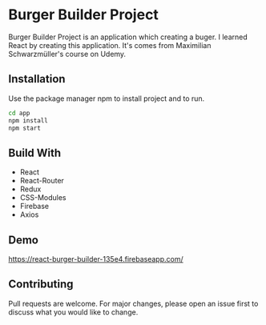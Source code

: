 # Burger Builder Project 
Burger Builder Project is an application which creating a buger.
I learned React by creating this application.
It's comes from Maximilian Schwarzmüller's course on Udemy.



## Installation
Use the package manager npm to install project and to run.
```bash
cd app
npm install 
npm start
```
## Build With

 * React
 * React-Router
 * Redux
 * CSS-Modules
 * Firebase
 * Axios
## Demo 
https://react-burger-builder-135e4.firebaseapp.com/

## Contributing
Pull requests are welcome. For major changes, please open an issue first to discuss what you would like to change.
